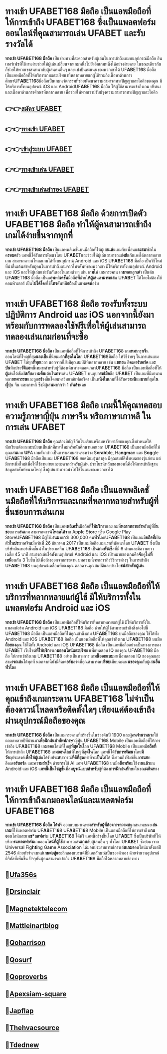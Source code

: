 # ท**างเข้**า UF**AB**E**T16**8 มือถือ เป็นแอพมือถือที่ให้การเข้าถึง UF**AB**ET1**6**8 ซึ่งเป็นแพลตฟอร์มออนไลน์ที่คุณสามารถเล่น UF**AB**ET และรับรางวัลได้

__ท**างเข้**า UF**AB**E**T16**8 มือถือ__ เป็นช่องทางที่สะดวกสำหรับผู้เล่นในการเข้าถึงเกมบนอุปกรณ์มือถือ อินเทอร์เฟซที่ใช้งานง่ายช่วยให้ผู้เล่นเปลี่ยนจากเกมหนึ่งไปยังอีกเกมหนึ่งได้อย่างง่ายดาย ในขณะเดียวกันก็ช่วยให้พวกเขาสนทนากับผู้เล่นคนอื่นๆ และแบ่งปันคะแนนของพวกเขาได้ UF**AB**ET1**6**8 มือถือ เป็นแอพมือถือที่ให้บริการเกมและปริศนาที่หลากหลายแก่ผู้ใช้รวมถึงเนื้อหาด้านการศึกษาUF**AB**ET1**6**8มือถือเป็นเกมนวัตกรรมที่ช่วยพัฒนาความสามารถทางปัญญาและไอคิวของคุณ มีให้บริการทั้งบนอุปกรณ์ iOS และ AndroidUF**AB**ET1**6**8 มือถือ ให้ผู้ใช้สามารถเข้าถึงเกม ปริศนา และเนื้อหาด้านการศึกษาที่หลากหลาย เพื่อช่วยให้พวกเขาปรับปรุงความสามารถทางปัญญาและไอคิว

## 👉👉[ส**มัค**ร UF**AB**ET](https://ufa356s.com/)
## 👉👉[ท**างเข้**า UF**AB**ET](https://bio.link/adminseoxr)
## 👉👉[เ**ข้าสู่ระบ**บ UF**AB**ET](https://bio.link/adminseoxr)
## 👉👉[ทา**งเข้าเล่**น UF**AB**ET](https://ufa356s.com/football-betting/)
## 👉👉[ท**างเข้**าเล่**นสำร**อง UF**AB**ET](https://bio.link/adminseo)

# ท**างเข้**า UF**AB**E**T16**8 มือถือ ด้วยการเปิดตัว UF**AB**ET1**6**8 มือถือ ทำให้ผู้คนสามารถเข้าถึงเกมได้ง่ายขึ้นจากทุกที่

__ท**างเข้**า UF**AB**E**T16**8 มือถือ__ เป็นแอพพลิเคชั่นบนมือถือที่ให้ผู้เล่**นเล่**นเกมกับเพื่อนแ**ละสมา**ชิกในค**รอบค**รัว แอพนี้ได้รับการพัฒนาโดย UF**AB**ETและช่วยให้ผู้เล่นสามารถแข่**งขั**นกันเองได้หลากหลายเกม สามารถดาวน์โหลดเกมได้ทั้งบนอุปกรณ์ Android และ iOS UF**AB**ET1**6**8 มือถือ เป็นวิธีใหม่ที่น่าตื่นเต้นสำหรับผู้คนในการเข้าถึงเกมจากโทรศัพท์ของพวกเขา มีให้บริการทั้งบนอุปกรณ์ Android และ iOS และให้ผู้เล่นแข่งขันกันเองในเกมต่างๆ เช่น เก**มไ**พ่ เก**ม**กระ**ด**าน เก**มทอ**ยลู**กเต๋**า เป็นต้น UF**AB**ET1**6**8 มือถือ เป็นแ**อพ**พลิ**เคชั่น**มือถื**อที่**ช่วยใ**ห้ผู้เล่**นส**ามารถเล่**น UF**AB**ET ได้โดยไม่ต้องใช้คอมพิวเตอร์ เป็นไ**ปได้โด**ยใช้**โทร**ศัพท์มื**อถื**อเป็นแพล**ตฟ**อร์ม

# ท**างเข้**า UF**AB**E**T16**8 มือถือ รองรับทั้งระบบปฏิบัติการ Android และ iOS นอกจากนี้ยังมาพร้อมกับการทด**ลองใช้ฟ**รีเพื่อให้ผู้เล่**นสาม**ารถทดลองเ**ล่นเ**กมก่**อนที่จะซื้**อ

__ท**างเข้**า UF**AB**E**T16**8 มือถือ__ เป็นแอพมือถือที่ให้การเข้าถึง UF**AB**ET1**6**8 เกม**หมา**กรุ**กจี**นออนไลน์ที่ใหญ่ที่สุด**และเป็**นที่นิยมม**ากที่สุดในโล**ก UF**AB**ET1**6**8มือถือ ให้วิธีง่ายๆ ในการเล่นเกม UF**AB**ET ได้ทุก**ที่ทุกเ**วลา นอกจากนี้ยังมีคุณสมบัติที่หลากหลาย เช่น แ**ชทส**ด ลี**ดเ**ด**อร์บอร์ด** แล**ะบัน**ทึกประ**วัติแอ**พนี้เหมาะสำหรับผู้ที่ต้องเดินทางตลอดเวลาUF**AB**ET1**6**8 มือถือ เป็นแอพมือถือที่ให้**ผู้เ**ล่นได้สัมผั**สกับ**ควา**มตื่น**เต้นใ**นกา**รเล่น UF**AB**ET บนอุปก**รณ์มือ**ถือ UF**AB**ET เป็นเกมที่มีมานานหลา**ยทศวรรษ**และถูก**สร้**างขึ้นโดยมหาวิทยาลัยฟลอริดา เป็นห**นึ่งในเ**กมที่ได้รับค**วามนิ**ยม**มาก**ที่สุดใ**นญี่**ปุ่น จีน และเกาหลี ซึ่งมีผู้เล่**นม**า**กก**ว่า 1 พั**นล้า**นคน

# ท**างเข้**า UF**AB**E**T16**8 มือถือ เกมนี้ให้คุณทดสอบความรู้ภาษาญี่ปุ่น ภาษาจีน หรือภาษาเกาหลี ในการเล่น UF**AB**ET

__ท**างเข้**า UF**AB**E**T16**8 มือถือ__ คุณต้องมีบัญชีกับโรงเรียนหรือมหาวิทยาลัยของคุณซึ่งกำหนดให้นักเรียนต้องลงทะเบียนเป็นนักศึกษาใหม่หรือนักศึกษานอกเวลา UF**AB**ET1**6**8 เป็นแอพมือถือที่ให้คุณเล่**นเ**กม **UF**A เกมดังกล่าวเป็นการผสมผสานระหว่าง S**crab**ble, Ha**ngma**n และ B**og**gle UF**AB**ET1**6**8 มือถือเป็นเกม UF**AB**ET1**6**8 ยอดนิยมรุ่นล่าสุด มีคุณสมบัติทั้งหมดของรุ่นก่อน แต่มีการเพิ่มใหม่เพื่อให้ใช้งานง่ายและสะดวกสำหรับผู้เล่น ประโยชน์หลักของแอพนี้คือให้การเข้าถึงฐานข้อมูลคำศัพท์ขนาดใหญ่ ซึ่งผู้เล่นสามารถนำไปใช้ในเกมของพวกเขาได้

# ท**างเข้**า UF**AB**E**T16**8 มือถือ เป็นแ**อพพลิเคชั่นมือ**ถือที่ให้บ**ริกา**รและเก**มที่**หลากหลายสำหรับผู้ที่ชื่**นชอ**บการเล่**นเก**ม

__ท**างเข้**า UF**AB**E**T16**8 มือถือ__ เป็นแอพ**พลิเคชั่น**มือถือที่**ให้บริก**ารและเกมที่**หลากหลายสำห**รับผู้ที่ชื่**นชอ**บการเ**ล่นเ**กม สามารถดาว**น์โหลดได้จ**าก Ap**pl**e S**to**re หรือ Google Play StoreUF**AB**ET1**6**8 มีผู้ใช้ง**านม**าก**กว่**า 300,000 คน**ทั่วโ**ลกUF**AB**ET1**6**8 เป็นเกมมื**อถือที่เ**ปิดตั**วในปร**ะเทศจี**นเ**มื่อวันที่ 26 ธันวาคม 2017 เป็นเกมมือถือเกมแรกที่พัฒนาโดย UF**AB**ET ซึ่งเป็นบริษัทอินเทอร์เน็ตชั้นนำในประเทศจีน UF**AB**ET1**6**8 เป็**นเก**ม**พัซเซิ**ลที่มี 6 ด่านและมีความยาวเฉลี่ย 45 นาที สามารถเล่นได้ทั้งบนอุปกรณ์ Android และ iOS เป้าหมายของเกมคือ**จั**บคู่**ไ**พ่**ที่เหมื**อนกัน 3 ใบขึ้นไปเพื่อล้างออกจากกระดาน บทความนี้จะกล่าวถึงวิธีการต่างๆ ในการเข้าถึง UF**AB**ET1**6**8 บนอุปกรณ์เคลื่อนที่ของคุณ ตลอดจนคุณสมบัติและประโย**ชน์สำหรับผู้เล่**น

# ท**างเข้**า UF**AB**E**T16**8 มือถือ เป็นแอพมือถือที่ให้บริการที่หลากหลายแก่ผู้ใช้ มีให้บริการทั้งในแพลตฟอร์ม Android และ iOS

__ท**างเข้**า UF**AB**E**T16**8 มือถือ__ เป็นแอพมือถือที่ให้บริการที่หลากหลายแก่ผู้ใช้ มีให้บริการทั้งในแพลตฟอร์ม Android และ iOS UF**AB**ET1**6**8 มือถือ ช่วยให้ผู้ใช้สามารถเข้าถึงสิ่งต่อไปนี้ UF**AB**ET1**6**8 มือถือ เป็นแอพมือถือที่ให้คุณเข้าถึงเกม UF**AB**ET1**6**8 บนมือถือของคุณ ใช้ได้ทั้ง Android และ iOS UF**AB**ET1**6**8 มือถือ เป็นแอพมือถือที่ให้คุณเข้าถึงเกม UF**AB**ET1**6**8 บนมือ**ถือของ**คุณ ใช้ได้ทั้ง Android และ iOS UF**AB**ET1**6**8 มือถือ เป็นแอพมือถืออย่างเป็นทางการของ UF**AB**ET เว็บไซต์**ที่ให้บริก**ารเก**มออนไลน์และปริศ**นาเพื่อทดสอบ IQ ของคุณ UF**AB**ET1**6**8 มือถือ ให้การเข้าถึงเกม UF**AB**ET1**6**8 อย่างเป็นทางการ เก**มนี้ออกแบบ**มาเพื่อทดสอบ IQ ของคุณและสาม**ารถเล่**นได้ทุกที่ นอกจากนี้ยังมีลีดเด**อร์บ**อร์ดที่คุณสามารถเป**รียบเ**ทียบคะแน**นของคุ**ณกับผู้เล่**นอื่นทั่วโล**ก

# ท**างเข้**า UF**AB**E**T16**8 มือถือ เป็นแอพมือถือที่ให้คุณเข้าถึงเกมกระดาน UF**AB**ET1**6**8 ไม่จำเป็นต้องดาวน์โหลดหรือติดตั้งใดๆ เพียงแค่ต้องเข้าถึงผ่านอุปกรณ์มือถือของคุณ

__ท**างเข้**า UF**AB**E**T16**8 มือถือ__ เป็นเกมกระดานที่สร้างขึ้นในช่วงต้นปี 1900 และผู้ค**นจำนวนมา**กใช้ตลอดหลายปีที่ผ่านม**าเพื่อฝึกฝนคำศัพท์ภาษา**ญี่ปุ่น UF**AB**ET1**6**8 Mobile เป็นแอพมือถือที่ให้การเข้าถึง UF**AB**ET1**6**8 เก**มออ**นไลน์ที่ใหญ่**ที่สุดในโ**ลก UF**AB**ET1**6**8 Mobile เป็นแอพมื**อถือที่**ให้การเข้าถึง UF**AB**ET1**6**8 เก**มออนไล**น์ที่ใหญ่ที่สุ**ดใน**โลก แอพนี้ได้รั**บการพัฒน**าโดย**มีวัต**ถุประสงค์เ**พื่อให้ผู้เล่**นได้รับประ**สบ**การณ์**ที่ดีที่สุด**เท่าที่จะเ**ป็นไ**ปได้ ซึ่งรวมถึงฟังก์ชั่นก**ารแช**ท ลีดเด**อร์บอร์**ด และคว**ามสำเร็**จ ด้ว**ยกา**รใช้ AI แอพ UF**AB**ET1**6**8 บนมือ**ถือพร้อ**มใช้งา**นแล้ว**บน Android และ iOS แ**อพนี้เป็**นโ**ซลูชั่**นที่สม**บูรณ์**แบ**บสำหรับ**ผู้ที่ต้อง**การฝึก**ฝ**นทัก**ษะในขณ**ะเดินท**าง

# ท**างเข้**า UF**AB**E**T16**8 มือถือ เป็นแอ**พมื**อ**ถือที่ให้ก**ารเ**ข้าถึงเก**มออ**นไ**ลน์และแ**พลตฟ**อร์ม UF**AB**ET1**6**8

__ท**างเข้**า UF**AB**E**T16**8 มือถือ__ **ได้ฟ**รี ออกแบบมาเฉพา**ะสำหรับผู้ที่ต้องการความส**นุกสนานขณะเ**ล่นเกม**ที่ใช้แพลตฟอร์ม UF**AB**ET1**6**8 UF**AB**ET1**6**8 Mobile เป็นแอพมือถือที่ให้การเข้าถึงเ**กมอ**อนไลน์และแพ**ช*ลตฟอ**ร์ม UF**AB**ET1**6**8 ได้ฟรี แอพนี้สร้างขึ้นโดย UF**AB**ET ซึ่งเป็นบริษัทที่ให้บริกา**รแพลตฟอร์ม**เกมออนไ**ลน์ที่ผู้ใช้**สามารถเล่**นเกม**กับผู้**เ**ล่นอื่น ๆ ทั่วโลก UF**AB**ET ซึ่งย่อมาจาก Universal Fig**hti**ng G**am**e Assoc**ia**tion ได้มอบประสบการณ์การเล่**นเกมอ**อนไลน์มาตั้งแต่ปี 2546 ด้วยทัวร์นาเมนต์เ**กมต่อสู้แล**ะลีกของแบรนด์ที่มีเอกลักษณ์เป็นของตัวเอง ด้วยจำนวนอุปกรณ์ดิจิทัลที่เพิ่มขึ้น ปัจจุบันผู้คนสามารถเข้าถึง UF**AB**ET1**6**8 มือถือได้หลากหลายช่องทาง

## 🧧[U**fa**356s](https://ufa356s.com)
## 🧧[D**rsinc**lair](https://drsinclair.com)
## 🧧[Mag**netek**telecom](https://magnetektelecom.com)
## 🧧[Mat**tlein**artblog](https://mattleinartblog.com)
## 🧧[Qoh**arr**ison](https://goharrison.org)
## 🧧[Qos**ur**f](https://gosurf.org)
## 🧧[Qop**ro**verbs](http://goproverbs.org)
## 🧧[Ape**xsiam-squ**are](https://www.apexsiam-square.com)
## 🧧[Jap**fl**ap](https://japflap.com)
## 🧧[The**hvacs**ource](https://thehvacsource.com)
## 🧧[Td**edn**ew](https://www.tdednew.com)
